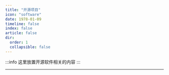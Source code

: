 ```yaml
---
title: "开源项目"
icon: "software"
date: 1978-01-09
timeline: false
index: false
article: false
dir:
  order: 1
  collapsible: false
---
```


:::info
这里放置开源软件相关的内容
:::

--- 
<AutoCatalog />
